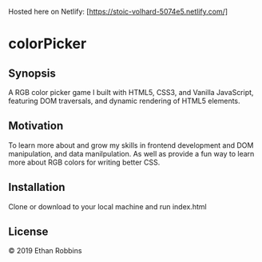 
Hosted here on Netlify: [https://stoic-volhard-5074e5.netlify.com/]

# colorPicker
## Synopsis

A RGB color picker game I  built with HTML5, CSS3, and Vanilla JavaScript, featuring DOM traversals, and dynamic rendering of HTML5 elements.

## Motivation

To learn more about and grow my skills in frontend development and DOM manipulation, and data manilpulation. As well as provide
a fun way to learn more about RGB colors for writing better CSS.

## Installation

Clone or download to your local machine and run index.html


## License

&copy; 2019 Ethan Robbins
